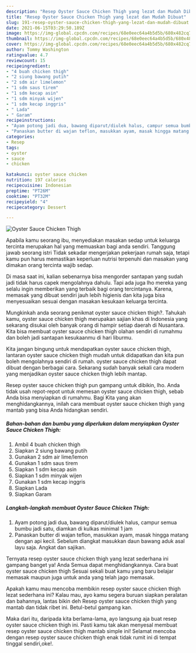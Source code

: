```yaml
---
description: "Resep Oyster Sauce Chicken Thigh yang lezat dan Mudah Dibuat"
title: "Resep Oyster Sauce Chicken Thigh yang lezat dan Mudah Dibuat"
slug: 191-resep-oyster-sauce-chicken-thigh-yang-lezat-dan-mudah-dibuat
date: 2021-06-15T03:29:50.189Z
image: https://img-global.cpcdn.com/recipes/68e0eec64a4b5d5b/680x482cq70/oyster-sauce-chicken-thigh-foto-resep-utama.jpg
thumbnail: https://img-global.cpcdn.com/recipes/68e0eec64a4b5d5b/680x482cq70/oyster-sauce-chicken-thigh-foto-resep-utama.jpg
cover: https://img-global.cpcdn.com/recipes/68e0eec64a4b5d5b/680x482cq70/oyster-sauce-chicken-thigh-foto-resep-utama.jpg
author: Tommy Washington
ratingvalue: 4.7
reviewcount: 15
recipeingredient:
- "4 buah chicken thigh"
- "2 siung bawang putih"
- "2 sdm air limelemon"
- "1 sdm saus tirem"
- "1 sdm kecap asin"
- "1 sdm minyak wijen"
- "1 sdm kecap inggris"
- " Lada"
- " Garam"
recipeinstructions:
- "Ayam potong jadi dua, bawang diparut/diulek halus, campur semua bumbu jadi satu, diamkan di kulkas minimal 1 jam"
- "Panaskan butter di wajan teflon, masukkan ayam, masak hingga matang dengan api kecil. Sebelum diangkat masukkan daun bawang aduk asal layu saja. Angkat dan sajikan."
categories:
- Resep
tags:
- oyster
- sauce
- chicken

katakunci: oyster sauce chicken 
nutrition: 197 calories
recipecuisine: Indonesian
preptime: "PT26M"
cooktime: "PT32M"
recipeyield: "4"
recipecategory: Dessert

---
```



![Oyster Sauce Chicken Thigh](https://img-global.cpcdn.com/recipes/68e0eec64a4b5d5b/680x482cq70/oyster-sauce-chicken-thigh-foto-resep-utama.jpg)

Apabila kamu seorang ibu, menyediakan masakan sedap untuk keluarga tercinta merupakan hal yang memuaskan bagi anda sendiri. Tanggung jawab seorang istri Tidak sekadar mengerjakan pekerjaan rumah saja, tetapi kamu pun harus memastikan keperluan nutrisi terpenuhi dan masakan yang dimakan orang tercinta wajib sedap.

Di masa  saat ini, kalian sebenarnya bisa mengorder santapan yang sudah jadi tidak harus capek mengolahnya dahulu. Tapi ada juga lho mereka yang selalu ingin memberikan yang terbaik bagi orang tercintanya. Karena, memasak yang dibuat sendiri jauh lebih higienis dan kita juga bisa menyesuaikan sesuai dengan masakan kesukaan keluarga tercinta. 



Mungkinkah anda seorang penikmat oyster sauce chicken thigh?. Tahukah kamu, oyster sauce chicken thigh merupakan sajian khas di Indonesia yang sekarang disukai oleh banyak orang di hampir setiap daerah di Nusantara. Kita bisa membuat oyster sauce chicken thigh olahan sendiri di rumahmu dan boleh jadi santapan kesukaanmu di hari liburmu.

Kita jangan bingung untuk mendapatkan oyster sauce chicken thigh, lantaran oyster sauce chicken thigh mudah untuk didapatkan dan kita pun boleh mengolahnya sendiri di rumah. oyster sauce chicken thigh dapat dibuat dengan berbagai cara. Sekarang sudah banyak sekali cara modern yang menjadikan oyster sauce chicken thigh lebih mantap.

Resep oyster sauce chicken thigh pun gampang untuk dibikin, lho. Anda tidak usah repot-repot untuk memesan oyster sauce chicken thigh, sebab Anda bisa menyiapkan di rumahmu. Bagi Kita yang akan menghidangkannya, inilah cara membuat oyster sauce chicken thigh yang mantab yang bisa Anda hidangkan sendiri.

<!--inarticleads1-->

##### Bahan-bahan dan bumbu yang diperlukan dalam menyiapkan Oyster Sauce Chicken Thigh:

1. Ambil 4 buah chicken thigh
1. Siapkan 2 siung bawang putih
1. Gunakan 2 sdm air lime/lemon
1. Gunakan 1 sdm saus tirem
1. Siapkan 1 sdm kecap asin
1. Siapkan 1 sdm minyak wijen
1. Gunakan 1 sdm kecap inggris
1. Siapkan  Lada
1. Siapkan  Garam




<!--inarticleads2-->

##### Langkah-langkah membuat Oyster Sauce Chicken Thigh:

1. Ayam potong jadi dua, bawang diparut/diulek halus, campur semua bumbu jadi satu, diamkan di kulkas minimal 1 jam
1. Panaskan butter di wajan teflon, masukkan ayam, masak hingga matang dengan api kecil. Sebelum diangkat masukkan daun bawang aduk asal layu saja. Angkat dan sajikan.




Ternyata resep oyster sauce chicken thigh yang lezat sederhana ini gampang banget ya! Anda Semua dapat menghidangkannya. Cara buat oyster sauce chicken thigh Sesuai sekali buat kamu yang baru belajar memasak maupun juga untuk anda yang telah jago memasak.

Apakah kamu mau mencoba membikin resep oyster sauce chicken thigh lezat sederhana ini? Kalau mau, ayo kamu segera buruan siapkan peralatan dan bahannya, lantas bikin deh Resep oyster sauce chicken thigh yang mantab dan tidak ribet ini. Betul-betul gampang kan. 

Maka dari itu, daripada kita berlama-lama, ayo langsung aja buat resep oyster sauce chicken thigh ini. Pasti kamu tak akan menyesal membuat resep oyster sauce chicken thigh mantab simple ini! Selamat mencoba dengan resep oyster sauce chicken thigh enak tidak rumit ini di tempat tinggal sendiri,oke!.

